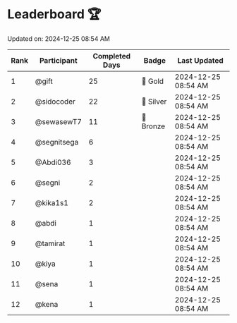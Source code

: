 # Leaderboard 🏆

Updated on: 2024-12-25 08:54 AM

| Rank | Participant       | Completed Days | Badge      | Last Updated         |
|------|-------------------|----------------|------------|----------------------|
| 1    | @gift             | 25             | 🏅 Gold     | 2024-12-25 08:54 AM |
| 2    | @sidocoder        | 22             | 🥈 Silver   | 2024-12-25 08:54 AM |
| 3    | @sewasewT7        | 11             | 🥉 Bronze   | 2024-12-25 08:54 AM |
| 4    | @segnitsega       | 6              |            | 2024-12-25 08:54 AM |
| 5    | @Abdi036          | 3              |            | 2024-12-25 08:54 AM |
| 6    | @segni            | 2              |            | 2024-12-25 08:54 AM |
| 7    | @kika1s1          | 2              |            | 2024-12-25 08:54 AM |
| 8    | @abdi             | 1              |            | 2024-12-25 08:54 AM |
| 9    | @tamirat          | 1              |            | 2024-12-25 08:54 AM |
| 10   | @kiya             | 1              |            | 2024-12-25 08:54 AM |
| 11   | @sena             | 1              |            | 2024-12-25 08:54 AM |
| 12   | @kena             | 1              |            | 2024-12-25 08:54 AM |
